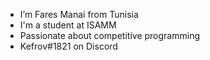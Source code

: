 - I’m Fares Manai from Tunisia
- I'm a student at ISAMM
- Passionate about competitive programming
- Kefrov#1821 on Discord
